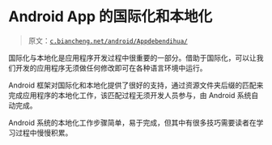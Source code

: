 # Android App 的国际化和本地化

> 原文：[`c.biancheng.net/android/Appdebendihua/`](http://c.biancheng.net/android/Appdebendihua/)

国际化与本地化是应用程序开发过程中很重要的一部分。借助于国际化，可以让我们开发的应用程序无须做任何修改即可在各种语言环境中运行。

Android 框架对国际化和本地化提供了很好的支持，通过资源文件夹后缀的匹配来完成应用程序的本地化工作，该匹配过程无须开发人员参与，由 Android 系统自动完成。

Android 系统的本地化工作步骤简单，易于完成，但其中有很多技巧需要读者在学习过程中慢慢积累。